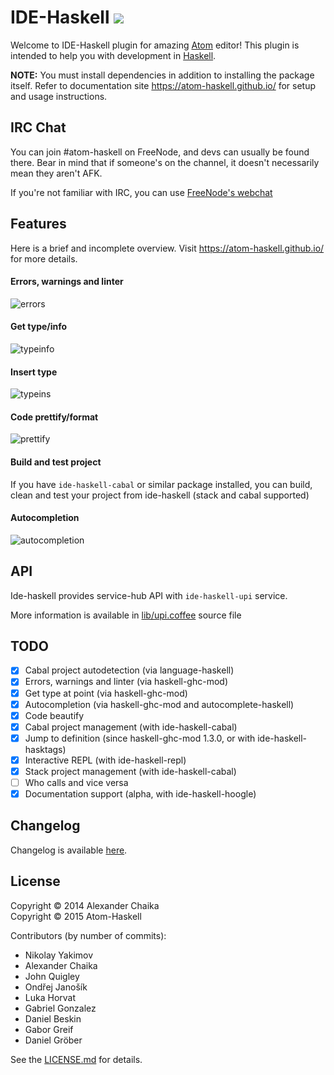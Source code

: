 # IDE-Haskell ![](https://david-dm.org/atom-haskell/ide-haskell.svg)

Welcome to IDE-Haskell plugin for amazing [Atom](http://atom.io) editor! This
plugin is intended to help you with development in
[Haskell](http://haskell.org).

**NOTE:** You must install dependencies in addition to
installing the package itself. Refer to documentation site https://atom-haskell.github.io/ for setup and usage instructions.

## IRC Chat

You can join #atom-haskell on FreeNode, and devs can usually be found there. Bear in mind that if someone's on the channel, it doesn't necessarily mean they aren't AFK.

If you're not familiar with IRC, you can use [FreeNode's webchat](https://webchat.freenode.net/?channels=#atom-haskell)

## Features

Here is a brief and incomplete overview. Visit https://atom-haskell.github.io/ for more details.

#### Errors, warnings and linter

![errors](https://cloud.githubusercontent.com/assets/7275622/9705079/52b38f7c-54c1-11e5-9b23-6b932100e876.gif)

#### Get type/info

![typeinfo](https://cloud.githubusercontent.com/assets/7275622/9705082/52daa81e-54c1-11e5-88a8-99c8029eb14e.gif)

#### Insert type

![typeins](https://cloud.githubusercontent.com/assets/7275622/9705080/52cd7e64-54c1-11e5-8ee3-120641da2f85.gif)

#### Code prettify/format

![prettify](https://cloud.githubusercontent.com/assets/7275622/9705081/52d97cf0-54c1-11e5-94f0-96f09e43ada3.gif)

#### Build and test project

If you have `ide-haskell-cabal` or similar package installed, you can build,
clean and test your project from ide-haskell (stack and cabal supported)

#### Autocompletion

![autocompletion](https://cloud.githubusercontent.com/assets/7275622/9704861/e4474ec4-54bc-11e5-92f4-84a3995e45cb.gif)

## API

Ide-haskell provides service-hub API with `ide-haskell-upi` service.

More information is available in [lib/upi.coffee][upi] source file

[upi]: https://github.com/atom-haskell/ide-haskell/blob/master/lib/upi.coffee

## TODO

- [x] Cabal project autodetection (via language-haskell)
- [x] Errors, warnings and linter (via haskell-ghc-mod)
- [x] Get type at point (via haskell-ghc-mod)
- [x] Autocompletion (via haskell-ghc-mod and autocomplete-haskell)
- [x] Code beautify
- [x] Cabal project management (with ide-haskell-cabal)
- [x] Jump to definition (since haskell-ghc-mod 1.3.0, or with ide-haskell-hasktags)
- [x] Interactive REPL (with ide-haskell-repl)
- [x] Stack project management (with ide-haskell-cabal)
- [ ] Who calls and vice versa
- [x] Documentation support (alpha, with ide-haskell-hoogle)

## Changelog

Changelog is available [here][CHANGELOG].

## License

Copyright © 2014 Alexander Chaika \
Copyright © 2015 Atom-Haskell

Contributors (by number of commits):

<!-- BEGIN CONTRIBUTORS LIST -->
* Nikolay Yakimov
* Alexander Chaika
* John Quigley
* Ondřej Janošík
* Luka Horvat
* Gabriel Gonzalez
* Daniel Beskin
* Gabor Greif
* Daniel Gröber

<!-- END CONTRIBUTORS LIST -->

See the [LICENSE.md][LICENSE] for details.

[CHANGELOG]: https://github.com/atom-haskell/ide-haskell/blob/master/CHANGELOG.md
[LICENSE]: https://github.com/atom-haskell/ide-haskell/blob/master/LICENSE.md
